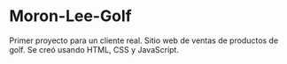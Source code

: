 # Moron-Lee-Golf

Primer proyecto para un cliente real.
Sitio web de ventas de productos de golf.
Se creó usando HTML, CSS y JavaScript.
